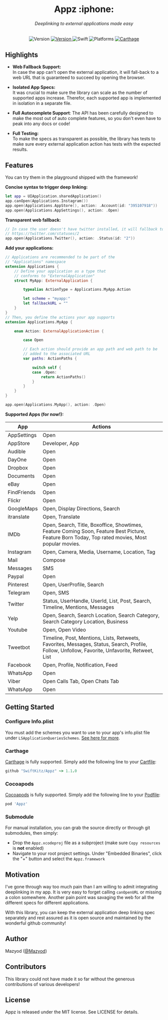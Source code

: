 
<h1 align="center">
  Appz :iphone:
<h6 align="center">
  Deeplinking to external applications made easy
</h6>
</h1>

<p align="center">
  <img alt="Version" src="https://img.shields.io/badge/version-1.1.0-blue.svg" />
  <a alt="Travis CI" href="https://travis-ci.org/SwiftKitz/Appz">
    <img alt="Version" src="https://travis-ci.org/SwiftKitz/Appz.svg?branch=master" />
  </a>
  <img alt="Swift" src="https://img.shields.io/badge/swift-2.1-orange.svg" />
  <img alt="Platforms" src="https://img.shields.io/badge/platform-ios%20%7C%20watchos%20%7C%20tvos-lightgrey.svg" />
  <a alt="Carthage Compatible" href="https://github.com/SwiftKitz/Appz#carthage">
    <img alt="Carthage" src="https://img.shields.io/badge/Carthage-compatible-4BC51D.svg?style=flat" />
  </a>
</p>

## Highlights

+ __Web Fallback Support:__<br />
In case the app can't open the external application, it will fall-back to a web URL that is guaranteed to succeed by opening the browser.

+ __Isolated App Specs:__<br />
It was crucial to make sure the library can scale as the number of supported apps increase. Therefor, each supported app is implemented in isolation in a separate file.

+ __Full Autocomplete Support__:
The API has been carefully designed to make the most out of auto complete features, so you don't even have to peak into any docs or code!

+ __Full Testing:__<br />
To make the specs as transparent as possible, the library has tests to make sure every external application action has tests with the expected results.

## Features

You can try them in the playground shipped with the framework!

__Concise syntax to trigger deep linking:__

```swift
let app = UIApplication.sharedApplication()
app.canOpen(Applications.Instagram())
app.open(Applications.AppStore(), action: .Account(id: "395107918"))
app.open(Applications.AppSettings(), action: .Open)
```

__Transparent web fallback:__

```swift
// In case the user doesn't have twitter installed, it will fallback to
// https://twitter.com/statuses/2
app.open(Applications.Twitter(), action: .Status(id: "2"))
```

__Add your applications:__

```swift
// Applications are recommended to be part of the
// "Applications" namespace
extension Applications {
    // Define your application as a type that
    // conforms to "ExternalApplication"
    struct MyApp: ExternalApplication {

        typealias ActionType = Applications.MyApp.Action

        let scheme = "myapp:"
        let fallbackURL = ""
    }
}
// Then, you define the actions your app supports
extension Applications.MyApp {

    enum Action: ExternalApplicationAction {

        case Open

        // Each action should provide an app path and web path to be
        // added to the associated URL
        var paths: ActionPaths {

            switch self {
            case .Open:
                return ActionPaths()
            }
        }
    }
}

app.open(Applications.MyApp(), action: .Open)
```

__Supported Apps (for now!):__

App | Actions
----|--------
AppSettings | Open
AppStore | Developer, App
Audible | Open
DayOne | Open
Dropbox | Open
Documents | Open
eBay | Open
FindFriends | Open
Flickr | Open
GoogleMaps | Open, Display Directions, Search
itranslate | Open, Translate
IMDb | Open, Search, Title, Boxoffice, Showtimes, Feature Coming Soon, Feature Best Picture, Feature Born Today, Top rated movies, Most popular movies.
Instagram | Open, Camera, Media, Username, Location, Tag
Mail | Compose
Messages | SMS
Paypal | Open
Pinterest | Open, UserProfile, Search
Telegram | Open, SMS
Twitter | Status, UserHandle, UserId, List, Post, Search, Timeline, Mentions, Messages
Yelp | Open, Search, Search Location, Search Category, Search Category Location, Business
Youtube | Open, Open Video
Tweetbot | Timeline, Post, Mentions, Lists, Retweets, Favorites, Messages, Status, Search, Profile, Follow, Unfollow, Favorite, Unfavorite, Retweet, List
Facebook | Open, Profile, Notification, Feed
WhatsApp | Open
Viber | Open Calls Tab, Open Chats Tab
WhatsApp | Open
## Getting Started

### Configure Info.plist

You must add the schemes you want to use to your app's info.plist file under `LSApplicationQueriesSchemes`. [See here for more](http://stackoverflow.com/a/30988328/456434).

### Carthage

[Carthage][carthage-link] is fully supported. Simply add the following line to your [Cartfile][cartfile-docs]:

```ruby
github "SwiftKitz/Appz" ~> 1.1.0
```

### Cocoapods

[Cocoapods][cocoapods-link] is fully supported. Simply add the following line to your [Podfile][podfile-docs]:

```ruby
pod 'Appz'
```

### Submodule

For manual installation, you can grab the source directly or through git submodules, then simply:

+ Drop the `Appz.xcodeproj` file as a subproject (make sure `Copy resources` is __not__ enabled)
+ Navigate to your root project settings. Under "Embedded Binaries", click the "+" button and select the `Appz.framework`

## Motivation

I've gone through way too much pain than I am willing to admit integrating deeplinking in my app. It is very easy to forget calling `canOpenURL` or missing a colon somewhere. Another pain point was savaging the web for all the different specs for different applications.

With this library, you can keep the external application deep linking spec separately and rest assured as it is open source and maintained by the wonderful github community!

## Author

Mazyod ([@Mazyod](http://twitter.com/mazyod))

## Contributors

This library could not have made it so far without the generous contributions of various developers!

## License

Appz is released under the MIT license. See LICENSE for details.

[carthage-link]: https://github.com/Carthage/Carthage
[cartfile-docs]: https://github.com/Carthage/Carthage/blob/master/Documentation/Artifacts.md#cartfile
[cocoapods-link]: https://cocoapods.org/
[podfile-docs]: https://guides.cocoapods.org/syntax/podfile.html
